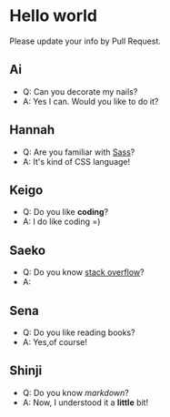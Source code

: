 # Hello world
Please update your info by Pull Request.

## Ai
- Q: Can you decorate my nails?
- A: Yes I can. Would you like to do it?

## Hannah
- Q: Are you familiar with [Sass](http://sass-lang.com/)?
- A: It's kind of CSS language!

## Keigo
- Q: Do you like __coding__?
- A: I do like coding =)

## Saeko
- Q: Do you know [stack overflow](http://stackoverflow.com/)?
- A: 

## Sena
- Q: Do you like reading books?
- A: Yes,of course!

## Shinji
- Q: Do you know _markdown_?
- A: Now, I understood it a __little__ bit!

